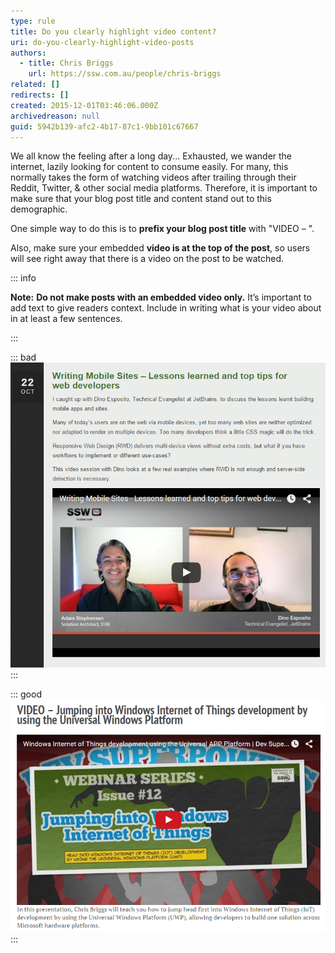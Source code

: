 ```yaml
---
type: rule
title: Do you clearly highlight video content?
uri: do-you-clearly-highlight-video-posts
authors:
  - title: Chris Briggs
    url: https://ssw.com.au/people/chris-briggs
related: []
redirects: []
created: 2015-12-01T03:46:06.000Z
archivedreason: null
guid: 5942b139-afc2-4b17-87c1-9bb101c67667
---
```

We all know the feeling after a long day... Exhausted, we wander the internet, lazily looking for content to consume easily. For many, this normally takes the form of watching videos after trailing through their Reddit, Twitter, & other social media platforms. Therefore, it is important to make sure that your blog post title and content stand out to this demographic.

<!--endintro-->

One simple way to do this is to **prefix your blog post title** with "VIDEO – ".

Also, make sure your embedded **video is at the top of the post**, so users will see right away that there is a video on the post to be watched.

::: info

**Note:** **Do not make posts with an embedded video only.** It’s important to add text to give readers context. Include in writing what is your video about in at least a few sentences. 

:::

::: bad
![Bad example: From the title, you would be unable to tell that this has a video](Stevo-Bad-blog.png)
:::

::: good
![Good example: From the title, it is easy to see that this includes a video](Chris-Good-blog.png)
:::